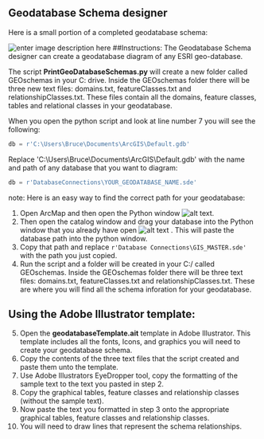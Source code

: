 ## Geodatabase Schema designer
Here is a small portion of a completed geodatabase schema:

![enter image description here](http://itsallearth.com/images/gdbDBdiagrams.JPG)
##Instructions:
The Geodatabase Schema designer can create a geodatabase diagram of any ESRI geo-database.  

The script **PrintGeoDatabaseSchemas.py** will create a new folder called GEOschemas in your C: drive.  Inside the GEOschemas folder there will be three new text files: domains.txt, featureClasses.txt and relationshipClasses.txt. These files contain all the domains, feature classes, tables and relational classes in your geodatabase. 

When you open the python script and look at line number 7 you will see the following:  
```python
db = r'C:\Users\Bruce\Documents\ArcGIS\Default.gdb'
```
Replace  'C:\Users\Bruce\Documents\ArcGIS\Default.gdb' with the name and path of any database that you want to diagram:
```python
db = r'DatabaseConnections\YOUR_GEODATABASE_NAME.sde'
```
note: Here is an easy way to find the correct path for your geodatabase: 
1. Open ArcMap and then open the Python window ![alt text](http://itsallearth.com/images/littleBoxArrow-.png "python arrow Icon").
2. Then open the catalog window and drag your database into the Python window that you already have open ![alt text](http://itsallearth.com/images/littelBoxArrowPython.png "python window Icon") . This will paste the database path into the python window.  
3. Copy that path and replace ```r'Database Connections\GIS_MASTER.sde'``` with the path you just copied.
4. Run the script and a folder will be created in your C:/ called GEOschemas. Inside the GEOschemas folder there will be three text files: domains.txt, featureClasses.txt and relationshipClasses.txt. These are where you will find all the schema inforation for your geodatabase.

## Using the Adobe Illustrator template:
5. Open the **geodatabaseTemplate.ait** template in Adobe Illustrator. This template includes all the fonts, Icons, and graphics you will need to create your geodatabase schema.
6. Copy the contents of the three text files that the script created and paste them unto the template.
7. Use Adobe Illustrators EyeDropper tool, copy the formatting of the sample text to the text you pasted in step 2.
8. Copy the graphical tables, feature classes and relationship classes (without the sample text).
9. Now paste the text you formatted in step 3 onto the appropriate graphical tables, feature classes and relationship classes.
10. You will need to draw lines that represent the schema relationships.
